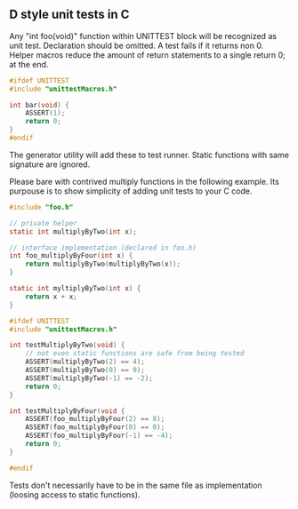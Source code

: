 ## D style unit tests in C

Any "int foo(void)" function within UNITTEST block will be recognized as unit test.
Declaration should be omitted. A test fails if it returns non 0.
Helper macros reduce the amount of return statements to a single return 0; at the end.
```C
#ifdef UNITTEST
#include "unittestMacros.h"

int bar(void) {
    ASSERT(1);
    return 0;
}
#endif
```
The generator utility will add these to test runner.
Static functions with same signature are ignored.

Please bare with contrived multiply functions in the following example.
Its purpouse is to show simplicity of adding unit tests to your C code.
```C
#include "foo.h"

// private helper
static int multiplyByTwo(int x);

// interface implementation (declared in foo.h)
int foo_multiplyByFour(int x) {
    return multiplyByTwo(multiplyByTwo(x));
}

static int myltiplyByTwo(int x) {
    return x + x;
}

#ifdef UNITTEST
#include "unittestMacros.h"

int testMultiplyByTwo(void) {
    // not even static functions are safe from being tested
    ASSERT(multiplyByTwo(2) == 4);
    ASSERT(multiplyByTwo(0) == 0);
    ASSERT(multiplyByTwo(-1) == -2);
    return 0;
}

int testMultiplyByFour(void {
    ASSERT(foo_multiplyByFour(2) == 8);
    ASSERT(foo_multiplyByFour(0) == 0);
    ASSERT(foo_multiplyByFour(-1) == -4);
    return 0;
}

#endif
```
Tests don't necessarily have to be in the same file as implementation
(loosing access to static functions).
